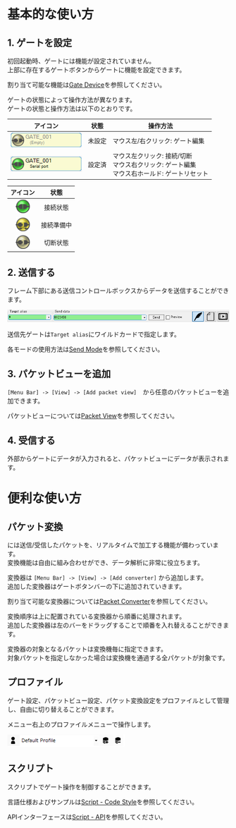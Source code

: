 <link href="../params.css" rel="stylesheet"></link>

# 基本的な使い方

## 1. ゲートを設定

初回起動時、ゲートには機能が設定されていません。<br>
上部に存在するゲートボタンからゲートに機能を設定できます。

割り当て可能な機能は[Gate Device](gate-device.jpn.html)を参照してください。

ゲートの状態によって操作方法が異なります。<br>
ゲートの状態と操作方法は以下のとおりです。

| アイコン                           | 状態      | 操作方法 |
| :---:                              | :---:     | --- |
| ![](../_images/ss-gate-empty.png)     | 未設定    | マウス左/右クリック: ゲート編集<br> |
| ![](../_images/ss-gate-allocate.png)       | 設定済    | マウス左クリック: 接続/切断<br>マウス右クリック: ゲート編集<br>マウス右ホールド: ゲートリセット<br> |

| アイコン                          | 状態      |
| :---: | :---: |
| ![](../_images/connect_on.png)   | 接続状態   |
| ![](../_images/connect_busy.png) | 接続準備中 |
| ![](../_images/connect_off.png)  | 切断状態   |

## 2. 送信する

フレーム下部にある送信コントロールボックスからデータを送信することができます。

![](../_images/ss-send-panel.png)

送信先ゲートは`Target alias`にワイルドカードで指定します。

各モードの使用方法は[Send Mode](send-mode.jpn.html)を参照してください。

## 3. パケットビューを追加

`[Menu Bar] -> [View] -> [Add packet view]`　から任意のパケットビューを追加できます。

パケットビューについては[Packet View](packet-view.jpn.html)を参照してください。

## 4. 受信する

外部からゲートにデータが入力されると、パケットビューにデータが表示されます。

# 便利な使い方

## パケット変換

<span class="app-name" />には送信/受信したパケットを、リアルタイムで加工する機能が備わっています。<br>
変換機能は自由に組み合わせができ、データ解析に非常に役立ちます。<br>

変換器は `[Menu Bar] -> [View] -> [Add converter]` から追加します。<br>
追加した変換器はゲートボタンバーの下に追加されていきます。

割り当て可能な変換器については[Packet Converter](packet-converter.jpn.html)を参照してください。

変換順序は上に配置されている変換器から順番に処理されます。<br>
追加した変換器は左のバーをドラッグすることで順番を入れ替えることができます。

変換器の対象となるパケットは変換機毎に指定できます。<br>
対象パケットを指定しなかった場合は変換機を通過する全パケットが対象です。

## プロファイル

ゲート設定、パケットビュー設定、パケット変換設定をプロファイルとして管理し、自由に切り替えることができます。<br>

メニュー右上のプロファイルメニューで操作します。

![](../_images/ss-profile.png)

## スクリプト

スクリプトでゲート操作を制御することができます。

言語仕様およびサンプルは[Script - Code Style](script-codestyle.jpn.html)を参照してください。

APIインターフェースは[Script - API](script-api.jpn.html)を参照してください。

<br><br>
